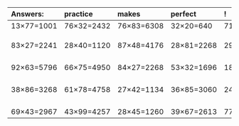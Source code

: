 | Answers: | practice | makes | perfect | ! |
| :--- | :--- | :--- | :--- | :--- |
| 13×77=1001 | 76×32=2432 | 76×83=6308 | 32×20=640 | 71×92=6532 | 
|   |   |   |   |   | 
|   |   |   |   |   | 
|   |   |   |   |   | 
| 83×27=2241 | 28×40=1120 | 87×48=4176 | 28×81=2268 | 29×16=464 | 
|   |   |   |   |   | 
|   |   |   |   |   | 
|   |   |   |   |   | 
|   |   |   |   |   | 
| 92×63=5796 | 66×75=4950 | 84×27=2268 | 53×32=1696 | 18×99=1782 | 
|   |   |   |   |   | 
|   |   |   |   |   | 
|   |   |   |   |   | 
|   |   |   |   |   | 
| 38×86=3268 | 61×78=4758 | 27×42=1134 | 36×85=3060 | 24×61=1464 | 
|   |   |   |   |   | 
|   |   |   |   |   | 
|   |   |   |   |   | 
|   |   |   |   |   | 
| 69×43=2967 | 43×99=4257 | 28×45=1260 | 39×67=2613 | 77×39=3003 | 
